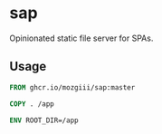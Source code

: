 # sap

Opinionated static file server for SPAs.

## Usage

```dockerfile
FROM ghcr.io/mozgiii/sap:master

COPY . /app

ENV ROOT_DIR=/app
```
